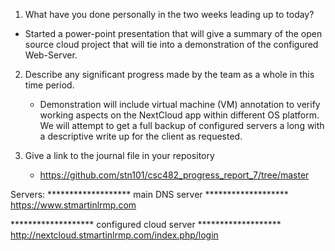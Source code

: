1.	What have you done personally in the two weeks leading up to today?
-  Started a power-point presentation that will give a summary of the open source cloud project that will tie into a demonstration of the configured Web-Server.

2.  Describe any significant progress made by the team as a whole in this time period.
	- Demonstration will include virtual machine (VM) annotation to verify working aspects on the NextCloud app within different OS platform. We will attempt to get a full backup of configured servers a long with a descriptive write up for the client as requested.

3. Give a link to the journal file in your repository
	- https://github.com/stn101/csc482_progress_report_7/tree/master

Servers:
******************* main DNS server *******************
https://www.stmartinlrmp.com

******************* configured cloud server *******************
http://nextcloud.stmartinlrmp.com/index.php/login
